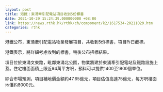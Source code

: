 ```yaml
---
layout: post
title: 港鐵：東涌牽引配電站項目收到5份標書
date: 2021-10-29 15:24:39.000000000 +08:00
link: https://news.rthk.hk/rthk/ch/component/k2/1617534-20211029.htm
categories: rthk
---
```


港鐵公布，東涌牽引配電站物業發展項目，共收到5份標書，項目昨日截標。

港鐵表示，將詳細考慮收到的標書，稍後公布招標結果。

項目位於東涌文東路，毗鄰東涌北公園，物業將建於東涌牽引配電站及鐵路設施上蓋。住宅樓面面積上限近94萬平方呎，預料可以提供1400至1800個單位。

綜合市場預測，項目補地價金額約47.65億元，項目估值高達75億元，每方呎樓面地價約8000元。
